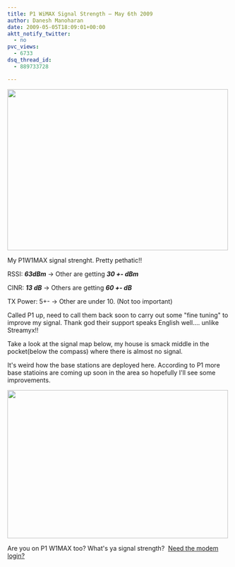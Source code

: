 ```yaml
---
title: P1 WiMAX Signal Strength – May 6th 2009
author: Danesh Manoharan
date: 2009-05-05T18:09:01+00:00
aktt_notify_twitter:
  - no
pvc_views:
  - 6733
dsq_thread_id:
  - 889733728

---
```

[<img loading="lazy" class="alignnone" title="P1W1MAX Signal" src="http://farm4.static.flickr.com/3644/3505167778_7102762ac8.jpg" alt="" width="500" height="364" />][1]

My P1W1MAX signal strenght. Pretty pethatic!!

RSSI: **_63dBm_** -> Other are getting _**30 +- dBm**_

CINR: **_13 dB_** -> Others are getting _**60 +- dB**_

TX Power: 5+- -> Other are under 10. (Not too important)

Called P1 up, need to call them back soon to carry out some "fine tuning" to improve my signal. Thank god their support speaks English well.... unlike Streamyx!!

Take a look at the signal map below, my house is smack middle in the pocket(below the compass) where there is almost no signal.

It's weird how the base stations are deployed here. According to P1 more base statioins are coming up soon in the area so hopefully I'll see some improvements.

[<img loading="lazy" class="alignnone" title="P1W1MAX Signal Map" src="http://farm4.static.flickr.com/3125/3505193896_5b493a5ec1.jpg" alt="" width="500" height="335" />][2]

Are you on P1 W1MAX too? What's ya signal strength?  [Need the modem login?][3]

 [1]: http://farm4.static.flickr.com/3644/3505167778_7102762ac8.jpg
 [2]: http://farm4.static.flickr.com/3125/3505193896_5b493a5ec1.jpg
 [3]: /posts/p1-w1max-ds300-modem-admin-password-revealed/